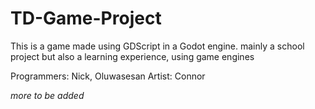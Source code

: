 # TD-Game-Project
This is a game made using GDScript in a Godot engine. mainly a school project but also a learning experience, using game engines

Programmers: Nick, Oluwasesan
Artist: Connor

*more to be added*
